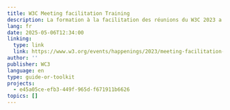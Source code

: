```yaml
---
title: W3C Meeting facilitation Training
description: La formation à la facilitation des réunions du W3C 2023 a aidé les présidents et les facilitateurs à développer des compétences pour organiser des réunions efficaces et inclusives. Elle consistait en une session préenregistrée de 30 minutes sur les bases de la facilitation et en une session hybride en direct de 60 minutes au TPAC 2023, couvrant les conseils pratiques et la gestion des discussions difficiles. La formation, dirigée par Wendy Reid, était ouverte à tous les facilitateurs et à ceux qui aspirent à jouer ce rôle.
lang: fr
date: 2025-05-06T12:34:00
linking:
  type: link
  link: https://www.w3.org/events/happenings/2023/meeting-facilitation-training/
author: ''
publisher: WC3
language: en
type: guide-or-toolkit
projects:
  - e45a05ce-efb3-449f-965d-f671911b6626
topics: []
---
```


